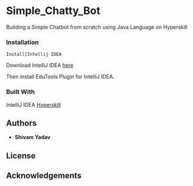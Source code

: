 # Simple_Chatty_Bot

Building a Simple Chatbot from scratch using Java Language on Hyperskill

### Installation

```
Install[Intellij IDEA
```
Download IntelliJ IDEA [here](https://www.jetbrains.com/idea/)

Then install EduTools Plugin for IntelliJ IDEA.

### Built With 

IntelliJ IDEA
[Hyperskill](https://hyperskill.org/)

## Authors 

* **Shivam Yadav**

## License


## Acknowledgements







